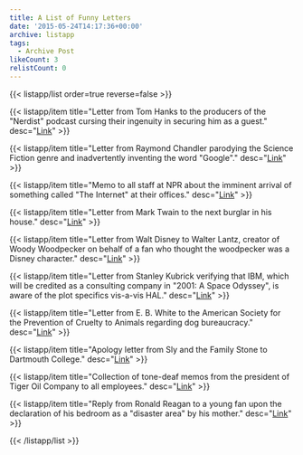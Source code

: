```yaml
---
title: A List of Funny Letters
date: '2015-05-24T14:17:36+00:00'
archive: listapp
tags: 
  - Archive Post
likeCount: 3
relistCount: 0
---
```



{{< listapp/list order=true reverse=false >}}

   {{< listapp/item title="Letter from Tom Hanks to the producers of the \"Nerdist\" podcast cursing their ingenuity  in securing him as a guest."
      desc="[Link](http://bit.ly/1c6L1hm)" >}}

   {{< listapp/item title="Letter from Raymond Chandler parodying the Science Fiction genre and inadvertently inventing the word \"Google\"."
      desc="[Link](http://bit.ly/1SgCUAj)" >}}

   {{< listapp/item title="Memo to all staff at NPR about the imminent arrival of something called \"The Internet\" at their offices."
      desc="[Link](http://bit.ly/1Kndgr3)" >}}

   {{< listapp/item title="Letter from Mark Twain to the next burglar in his house."
      desc="[Link](http://bit.ly/1c6OtIT)" >}}

   {{< listapp/item title="Letter from Walt Disney to Walter Lantz, creator of Woody Woodpecker on behalf of a fan who thought the woodpecker was a Disney character."
      desc="[Link](http://bit.ly/1GrwPMI)" >}}

   {{< listapp/item title="Letter from Stanley Kubrick verifying that IBM, which will be credited as a consulting company in \"2001: A Space Odyssey\", is aware of the plot specifics vis-a-vis HAL."
      desc="[Link](http://bit.ly/1HjmApL)" >}}

   {{< listapp/item title="Letter from E. B. White to the American Society for the Prevention of Cruelty to Animals regarding dog bureaucracy."
      desc="[Link](http://bit.ly/1F3j7v8)" >}}

   {{< listapp/item title="Apology letter from Sly and the Family Stone to Dartmouth College."
      desc="[Link](http://bit.ly/1Hx7Itn)" >}}

   {{< listapp/item title="Collection of tone-deaf memos from the president of Tiger Oil Company to all employees."
      desc="[Link](http://bit.ly/1GrpPzn)" >}}

   {{< listapp/item title="Reply from Ronald Reagan to a young fan upon the declaration of his bedroom as a \"disaster area\" by his mother."
      desc="[Link](http://bit.ly/1SgOqvs)" >}}

{{< /listapp/list >}}
